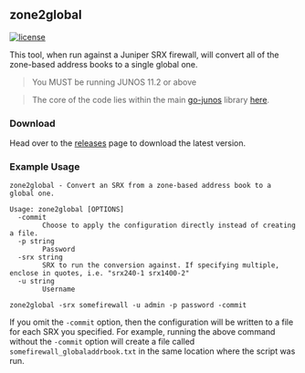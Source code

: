 ## zone2global
[![license](http://img.shields.io/badge/license-MIT-red.svg?style=flat)](https://raw.githubusercontent.com/scottdware/zone2global/master/LICENSE)

This tool, when run against a Juniper SRX firewall, will convert all of the zone-based address books to a single global one.
> You MUST be running JUNOS 11.2 or above

> The core of the code lies within the main [go-junos][go-junos] library [here][convert-code].

### Download

Head over to the [releases][releases] page to download the latest version.

### Example Usage

```
zone2global - Convert an SRX from a zone-based address book to a global one.

Usage: zone2global [OPTIONS]
  -commit
        Choose to apply the configuration directly instead of creating a file.
  -p string
        Password
  -srx string
        SRX to run the conversion against. If specifying multiple, enclose in quotes, i.e. "srx240-1 srx1400-2"
  -u string
        Username
```

`zone2global -srx somefirewall -u admin -p password -commit`

If you omit the `-commit` option, then the configuration will be written to a file for each SRX you specified. For example, running the above command without the `-commit` option will create a file called `somefirewall_globaladdrbook.txt` in the same location where the script was run.

[license]: https://github.com/scottdware/zone2global/blob/master/LICENSE
[releases]: https://github.com/scottdware/zone2global/releases
[go-junos]: https://github.com/scottdware/go-junos
[convert-code]: https://github.com/scottdware/go-junos/blob/master/srx.go#L410